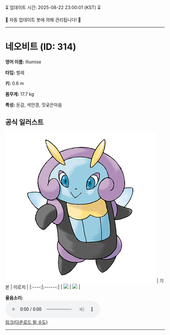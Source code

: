 
⏳ 업데이트 시간: 2025-08-22 23:00:01 (KST) ⏳

🤖 자동 업데이트 봇에 의해 관리됩니다! 🤖

---

# 네오비트 (ID: 314)
**영어 이름:** Illumise

**타입:** 벌레

**키:** 0.6 m

**몸무게:** 17.7 kg

**특성:** 둔감, 색안경, 짓궂은마음

## 공식 일러스트
![](https://raw.githubusercontent.com/PokeAPI/sprites/master/sprites/pokemon/other/official-artwork/314.png)
| 기본 | 이로치 |
|:----:|:------:|
| <img src="http://play.pokemonshowdown.com/sprites/ani/illumise.gif" width="200"> | <img src="http://play.pokemonshowdown.com/sprites/ani-shiny/illumise.gif" width="200"> |

**울음소리:**<br><audio controls src="https://raw.githubusercontent.com/PokeAPI/cries/main/cries/pokemon/latest/314.ogg"></audio><br> [링크(다운로드 될 수도)](https://raw.githubusercontent.com/PokeAPI/cries/main/cries/pokemon/latest/314.ogg)


---
